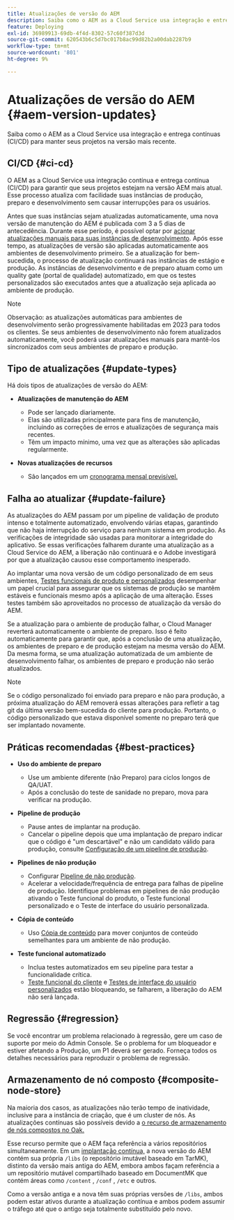 ```yaml
---
title: Atualizações de versão do AEM
description: Saiba como o AEM as a Cloud Service usa integração e entrega contínuas (CI/CD) para manter seus projetos na versão mais recente.
feature: Deploying
exl-id: 36989913-69db-4f4d-8302-57c60f387d3d
source-git-commit: 620543b6c5d7bc017b8ac99d82b2a00dab2287b9
workflow-type: tm+mt
source-wordcount: '801'
ht-degree: 9%

---
```



# Atualizações de versão do AEM {#aem-version-updates}

Saiba como o AEM as a Cloud Service usa integração e entrega contínuas (CI/CD) para manter seus projetos na versão mais recente.

## CI/CD {#ci-cd}

O AEM as a Cloud Service usa integração contínua e entrega contínua (CI/CD) para garantir que seus projetos estejam na versão AEM mais atual. Esse processo atualiza com facilidade suas instâncias de produção, preparo e desenvolvimento sem causar interrupções para os usuários.

Antes que suas instâncias sejam atualizadas automaticamente, uma nova versão de manutenção do AEM é publicada com 3 a 5 dias de antecedência. Durante esse período, é possível optar por [acionar atualizações manuais para suas instâncias de desenvolvimento](/help/implementing/cloud-manager/manage-environments.md#updating-dev-environment). Após esse tempo, as atualizações de versão são aplicadas automaticamente aos ambientes de desenvolvimento primeiro. Se a atualização for bem-sucedida, o processo de atualização continuará nas instâncias de estágio e produção. As instâncias de desenvolvimento e de preparo atuam como um quality gate (portal de qualidade) automatizado, em que os testes personalizados são executados antes que a atualização seja aplicada ao ambiente de produção.

>[!NOTE]
>
> Observação: as atualizações automáticas para ambientes de desenvolvimento serão progressivamente habilitadas em 2023 para todos os clientes. Se seus ambientes de desenvolvimento não forem atualizados automaticamente, você poderá usar atualizações manuais para mantê-los sincronizados com seus ambientes de preparo e produção.


## Tipo de atualizações {#update-types}

Há dois tipos de atualizações de versão do AEM:

* **Atualizações de manutenção do AEM**

   * Pode ser lançado diariamente.
   * Elas são utilizadas principalmente para fins de manutenção, incluindo as correções de erros e atualizações de segurança mais recentes.
   * Têm um impacto mínimo, uma vez que as alterações são aplicadas regularmente.

* **Novas atualizações de recursos**

   * São lançados em um [cronograma mensal previsível.](https://experienceleague.adobe.com/docs/experience-manager-release-information/aem-release-updates/update-releases-roadmap.html?lang=pt-BR)

## Falha ao atualizar {#update-failure}

As atualizações do AEM passam por um pipeline de validação de produto intenso e totalmente automatizado, envolvendo várias etapas, garantindo que não haja interrupção do serviço para nenhum sistema em produção. As verificações de integridade são usadas para monitorar a integridade do aplicativo. Se essas verificações falharem durante uma atualização as a Cloud Service do AEM, a liberação não continuará e o Adobe investigará por que a atualização causou esse comportamento inesperado.

Ao implantar uma nova versão de um código personalizado de em seus ambientes, [Testes funcionais de produto e personalizados](/help/implementing/cloud-manager/overview-test-results.md#functional-testing) desempenhar um papel crucial para assegurar que os sistemas de produção se mantêm estáveis e funcionais mesmo após a aplicação de uma alteração. Esses testes também são aproveitados no processo de atualização da versão do AEM.

Se a atualização para o ambiente de produção falhar, o Cloud Manager reverterá automaticamente o ambiente de preparo. Isso é feito automaticamente para garantir que, após a conclusão de uma atualização, os ambientes de preparo e de produção estejam na mesma versão do AEM.
Da mesma forma, se uma atualização automatizada de um ambiente de desenvolvimento falhar, os ambientes de preparo e produção não serão atualizados.

>[!NOTE]
>
>Se o código personalizado foi enviado para preparo e não para produção, a próxima atualização do AEM removerá essas alterações para refletir a tag git da última versão bem-sucedida do cliente para produção. Portanto, o código personalizado que estava disponível somente no preparo terá que ser implantado novamente.

## Práticas recomendadas {#best-practices}

* **Uso do ambiente de preparo**
   * Use um ambiente diferente (não Preparo) para ciclos longos de QA/UAT.
   * Após a conclusão do teste de sanidade no preparo, mova para verificar na produção.

* **Pipeline de produção**
   * Pause antes de implantar na produção.
   * Cancelar o pipeline depois que uma implantação de preparo indicar que o código é &quot;um descartável&quot; e não um candidato válido para produção, consulte [Configuração de um pipeline de produção](/help/implementing/cloud-manager/configuring-pipelines/configuring-production-pipelines.md).

* **Pipelines de não produção**
   * Configurar [Pipeline de não produção](/help/implementing/cloud-manager/configuring-pipelines/configuring-non-production-pipelines.md#full-stack-code).
   * Acelerar a velocidade/frequência de entrega para falhas de pipeline de produção.  Identifique problemas em pipelines de não produção ativando o Teste funcional do produto, o Teste funcional personalizado e o Teste de interface do usuário personalizada.

* **Cópia de conteúdo**
   * Uso [Cópia de conteúdo](/help/implementing/developing/tools/content-copy.md) para mover conjuntos de conteúdo semelhantes para um ambiente de não produção.

* **Teste funcional automatizado**
   * Inclua testes automatizados em seu pipeline para testar a funcionalidade crítica.
   * [Teste funcional do cliente](/help/implementing/cloud-manager/functional-testing.md#custom-functional-testing) e [Testes de interface do usuário personalizados](/help/implementing/cloud-manager/functional-testing.md#custom-ui-testing) estão bloqueando, se falharem, a liberação do AEM não será lançada.

## Regressão {#regression}

Se você encontrar um problema relacionado à regressão, gere um caso de suporte por meio do Admin Console.  Se o problema for um bloqueador e estiver afetando a Produção, um P1 deverá ser gerado.  Forneça todos os detalhes necessários para reproduzir o problema de regressão.

## Armazenamento de nó composto {#composite-node-store}

Na maioria dos casos, as atualizações não terão tempo de inatividade, inclusive para a instância de criação, que é um cluster de nós. As atualizações contínuas são possíveis devido a [o recurso de armazenamento de nós compostos no Oak.](https://jackrabbit.apache.org/oak/docs/nodestore/compositens.html)

Esse recurso permite que o AEM faça referência a vários repositórios simultaneamente. Em um [implantação contínua,](/help/implementing/deploying/overview.md#how-rolling-deployments-work) a nova versão do AEM contém sua própria `/libs` (o repositório imutável baseado em TarMK), distinto da versão mais antiga do AEM, embora ambos façam referência a um repositório mutável compartilhado baseado em DocumentMK que contém áreas como `/content` , `/conf` , `/etc` e outros.

Como a versão antiga e a nova têm suas próprias versões de `/libs`, ambos podem estar ativos durante a atualização contínua e ambos podem assumir o tráfego até que o antigo seja totalmente substituído pelo novo.
